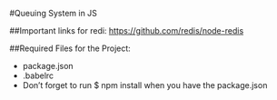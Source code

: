 #Queuing System in JS

##Important links for redi: https://github.com/redis/node-redis

##Required Files for the Project:
- package.json
- .babelrc
- Don’t forget to run $ npm install when you have the package.json

